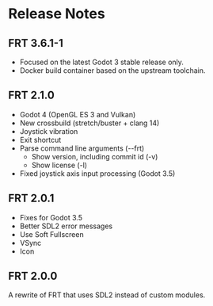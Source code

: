 Release Notes
=============

## FRT 3.6.1-1

- Focused on the latest Godot 3 stable release only.
- Docker build container based on the upstream toolchain.

## FRT 2.1.0

- Godot 4 (OpenGL ES 3 and Vulkan)
- New crossbuild (stretch/buster + clang 14)
- Joystick vibration
- Exit shortcut
- Parse command line arguments (--frt)
  - Show version, including commit id (-v)
  - Show license (-l)
- Fixed joystick axis input processing (Godot 3.5)

## FRT 2.0.1

- Fixes for Godot 3.5
- Better SDL2 error messages
- Use Soft Fullscreen
- VSync
- Icon

## FRT 2.0.0

A rewrite of FRT that uses SDL2 instead of custom modules.
